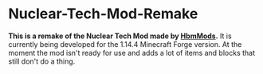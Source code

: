 # Nuclear-Tech-Mod-Remake
**This is a remake of the Nuclear Tech Mod made by [HbmMods](https://github.com/HbmMods/Hbm-s-Nuclear-Tech-GIT).**
It is currently being developed for the 1.14.4 Minecraft Forge version.
At the moment the mod isn't ready for use and adds a lot of items and blocks that still don't do a thing.
